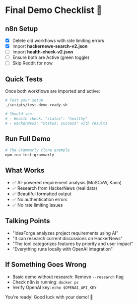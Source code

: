 # Final Demo Checklist 🚀

## n8n Setup
- [x] Delete old workflows with rate limiting errors
- [x] Import **hackernews-search-v2.json**
- [ ] Import **health-check-v2.json**
- [ ] Ensure both are Active (green toggle)
- [ ] Skip Reddit for now

## Quick Tests
Once both workflows are imported and active:

```bash
# Test your setup
./scripts/test-demo-ready.sh

# Should see:
# - Health check: "status": "healthy"
# - HackerNews: "Status: success" with results
```

## Run Full Demo

```bash
# The Grammarly clone example
npm run test:grammarly
```

## What Works
- ✅ AI-powered requirement analysis (MoSCoW, Kano)
- ✅ Research from HackerNews (real data)
- ✅ Beautiful formatted output
- ✅ No authentication errors
- ✅ No rate limiting issues

## Talking Points
- "IdeaForge analyzes project requirements using AI"
- "It can research current discussions on HackerNews"
- "The tool categorizes features by priority and user impact"
- "Everything runs locally with OpenAI integration"

## If Something Goes Wrong
- Basic demo without research: Remove `--research` flag
- Check n8n is running: `docker ps`
- Verify OpenAI key: `echo $OPENAI_API_KEY`

You're ready! Good luck with your demo! 🎉 